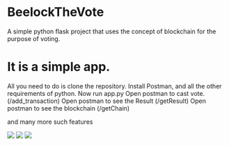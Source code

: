 # BeelockTheVote
A simple python flask project that uses the concept of blockchain for the purpose of voting.

# It is a simple app.
All you need to do is clone the repository. Install Postman, and all the other requirements of python.
Now run app.py
Open postman to cast vote. (/add_transaction)
Open postman to see the Result (/getResult)
Open postman to see the blockchain (/getChain)

and many more such features 

![](https://github.com/singlautsav/BeelockTheVote/blob/master/Examples/add_transaction.png?raw=true)
![](https://github.com/singlautsav/BeelockTheVote/blob/master/Examples/getResult.png?raw=true)
![](https://github.com/singlautsav/BeelockTheVote/blob/master/Examples/get_chain.png?raw=true)
